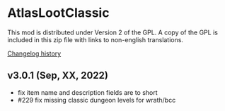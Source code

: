 # AtlasLootClassic

This mod is distributed under Version 2 of the GPL.  A copy of the GPL is included in this zip file with links to non-english translations.

[Changelog history](https://github.com/Hoizame/AtlasLootClassic/blob/master/AtlasLootClassic/Documentation/Release_Notes.md)

## v3.0.1 (Sep, XX, 2022)

- fix item name and description fields are to short
- #229 fix missing classic dungeon levels for wrath/bcc

